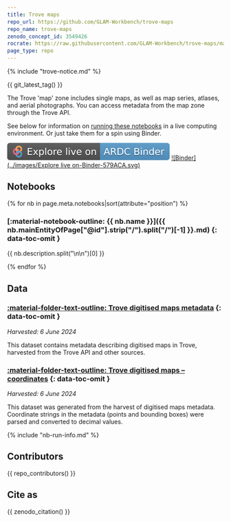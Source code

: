 ```yaml
---
title: Trove maps
repo_url: https://github.com/GLAM-Workbench/trove-maps
repo_name: trove-maps
zenodo_concept_id: 3549426
rocrate: https://raw.githubusercontent.com/GLAM-Workbench/trove-maps/master/ro-crate-metadata.json
page_type: repo
---
```


{% include "trove-notice.md" %}

{{ git_latest_tag() }}

The Trove 'map' zone includes single maps, as well as map series, atlases, and aerial photographs. You can access metadata from the map zone through the Trove API.

See below for information on [running these notebooks](#run-these-notebooks) in a live computing environment. Or just take them for a spin using Binder.

[![ARDC Binder](../images/explore-live-on-ardc-binder.svg)](https://binderhub.rc.nectar.org.au/v2/gh/GLAM-Workbench/{{repo_name}}/HEAD?urlpath=lab/tree/index.ipynb)
[![Binder](../images/Explore live on-Binder-579ACA.svg)](https://mybinder.org/v2/gh/GLAM-Workbench/{{repo_name}}/HEAD?urlpath=lab/tree/index.ipynb)


## Notebooks

{% for nb in page.meta.notebooks|sort(attribute="position") %}

### [:material-notebook-outline: {{ nb.name }}]({{ nb.mainEntityOfPage["@id"].strip("/").split("/")[-1] }}.md) {: data-toc-omit }

{{ nb.description.split("\n\n")[0] }}

{% endfor %}



## Data

### [:material-folder-text-outline: Trove digitised maps metadata](single-maps-data.md) {: data-toc-omit }

*Harvested: 6 June 2024*

This dataset contains metadata describing digitised maps in Trove, harvested from the Trove API and other sources.

### [:material-folder-text-outline: Trove digitised maps – coordinates](single-maps-coordinates-data.md) {: data-toc-omit }

*Harvested: 6 June 2024*

This dataset was generated from the harvest of digitised maps metadata. Coordinate strings in the metadata (points and bounding boxes) were parsed and converted to decimal values.

{% include "nb-run-info.md" %}

## Contributors

{{ repo_contributors() }}

## Cite as

{{ zenodo_citation() }}
